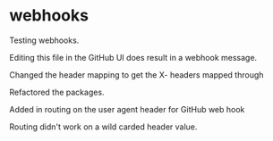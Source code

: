 # webhooks

Testing webhooks.

Editing this file in the GitHub UI does result in a webhook message.

Changed the header mapping to get the X- headers mapped through

Refactored the packages.

Added in routing on the user agent header for GitHub web hook

Routing didn't work on a wild carded header value.
